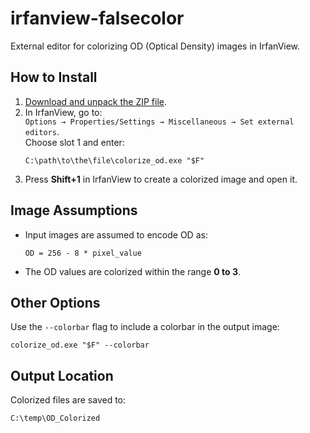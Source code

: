 # irfanview-falsecolor

External editor for colorizing OD (Optical Density) images in IrfanView.

## How to Install

1. [Download and unpack the ZIP file](https://github.com/matoga/irfanview-falsecolor/releases/download/v1.0/colorize_od.zip).
2. In IrfanView, go to:  
   `Options → Properties/Settings → Miscellaneous → Set external editors`.  
   Choose slot 1 and enter:
   ```
   C:\path\to\the\file\colorize_od.exe "$F"
   ```
3. Press **Shift+1** in IrfanView to create a colorized image and open it.

## Image Assumptions

- Input images are assumed to encode OD as:  
  ```
  OD = 256 - 8 * pixel_value
  ```
- The OD values are colorized within the range **0 to 3**.

## Other Options

Use the `--colorbar` flag to include a colorbar in the output image:
```
colorize_od.exe "$F" --colorbar
```

## Output Location

Colorized files are saved to:
```
C:\temp\OD_Colorized
```
